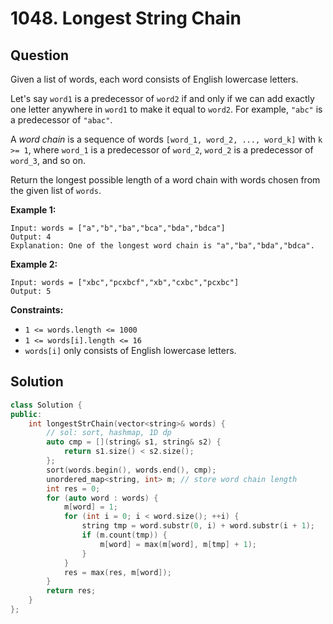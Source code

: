 # 1048. Longest String Chain

## Question

Given a list of words, each word consists of English lowercase letters.

Let's say `word1` is a predecessor of `word2` if and only if we can add exactly one letter anywhere in `word1` to make it equal to `word2`. For example, `"abc"` is a predecessor of `"abac"`.

A _word chain_ is a sequence of words `[word_1, word_2, ..., word_k]` with `k >= 1`, where `word_1` is a predecessor of `word_2`, `word_2` is a predecessor of `word_3`, and so on.

Return the longest possible length of a word chain with words chosen from the given list of `words`.

**Example 1:**

```text
Input: words = ["a","b","ba","bca","bda","bdca"]
Output: 4
Explanation: One of the longest word chain is "a","ba","bda","bdca".
```

**Example 2:**

```text
Input: words = ["xbc","pcxbcf","xb","cxbc","pcxbc"]
Output: 5
```

**Constraints:**

* `1 <= words.length <= 1000`
* `1 <= words[i].length <= 16`
* `words[i]` only consists of English lowercase letters.

## Solution

```cpp
class Solution {
public:
    int longestStrChain(vector<string>& words) {
        // sol: sort, hashmap, 1D dp
        auto cmp = [](string& s1, string& s2) {
            return s1.size() < s2.size();
        };
        sort(words.begin(), words.end(), cmp);
        unordered_map<string, int> m; // store word chain length
        int res = 0;
        for (auto word : words) {
            m[word] = 1;
            for (int i = 0; i < word.size(); ++i) {
                string tmp = word.substr(0, i) + word.substr(i + 1);
                if (m.count(tmp)) {
                    m[word] = max(m[word], m[tmp] + 1);
                }
            }
            res = max(res, m[word]);
        }
        return res;
    }
};
```

